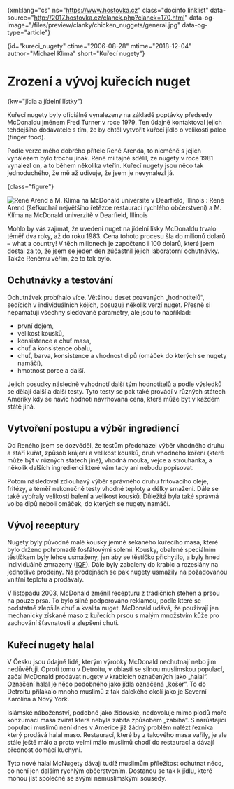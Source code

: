 
{xml:lang="cs" ns="https://www.hostovka.cz" class="docinfo linklist" data-source="http://2017.hostovka.cz/clanek.php?clanek=170.html" data-og-image="/files/preview/clanky/chicken_nuggets/general.jpg" data-og-type="article"}

{id="kureci\_nugety" ctime="2006-08-28" mtime="2018-12-04" author="Michael Klíma" short="Kuřecí nugety"}

# Zrození a vývoj kuřecích nuget

{kw="jídla a jídelní lístky"}

Kuřecí nugety byly oficiálně vynalezeny na základě poptávky předsedy McDonaldu jménem Fred Turner v roce 1979. Ten údajně kontaktoval jejich tehdejšího dodavatele s tím, že by chtěl vytvořit kuřecí jídlo o velikosti palce (finger food).

Podle verze mého dobrého přítele René Arenda, to nicméně s jejich vynálezem bylo trochu jinak. René mi tajně sdělil, že nugety v roce 1981 vynalezl on, a to během několika vteřin. Kuřecí nugety jsou něco tak jednoduchého, že mě až udivuje, že jsem je nevynalezl já.

{class="figure"}

![René Arend a M. Klima na McDonald universite v Dearfield, Illinois][1] 
:   René Arend (šéfkuchař největšího řetězce restaurací rychlého občerstvení) a M. Klíma na McDonald univerzitě v Dearfield, Illinois

Mohlo by vás zajímat, že uvedení nuget na jídelní lísky McDonaldu trvalo téměř dva roky, až do roku 1983. Cena tohoto procesu šla do milionů dolarů – what a country! V těch milionech je započteno i 100 dolarů, které jsem dostal za to, že jsem se jeden den zúčastnil jejich laboratorní ochutnávky. Takže Renému věřím, že to tak bylo.

## Ochutnávky a testování

Ochutnávek probíhalo více. Většinou deset pozvaných „hodnotitelů“, sedících v individuálních kójích, posuzují několik verzí nuget. Přesně si nepamatuji všechny sledované parametry, ale jsou to například:

  * první dojem,
  * velikost kousků,
  * konsistence a chuť masa,
  * chuť a konsistence obalu,
  * chuť, barva, konsistence a vhodnost dipů (omáček do kterých se nugety namáčí),
  * hmotnost porce a další.

Jejich posudky následně vyhodnotí další tým hodnotitelů a podle výsledků se dělají další a další testy. Tyto testy se pak také provádí v různých státech Ameriky kdy se navíc hodnotí navrhovaná cena, která může být v každém státě jiná.

## Vytvoření postupu a výběr ingrediencí

Od Reného jsem se dozvěděl, že testům předcházel výběr vhodného druhu a stáří kuřat, způsob krájení a velikost kousků, druh vhodného koření (které může být v různých státech jiné), vhodná mouka, vejce a strouhanka, a několik dalších ingredienci které vám tady ani nebudu popisovat.

Potom následoval zdlouhavý výběr správného druhu fritovacího oleje, fritézy, a téměř nekonečné testy vhodné teploty a délky smažení. Dále se také vybíraly velikosti balení a velikost kousků. Důležitá byla také správná volba dipů neboli omáček, do kterých se nugety namáčí.

## Vývoj receptury

Nugety byly původně malé kousky jemně sekaného kuřecího masa, které bylo drženo pohromadě fosfátovými solemi. Kousky, obalené speciálním těstíčkem byly lehce usmaženy, jen aby se těstíčko přichytilo, a byly hned individuálně zmrazeny ([IQF][3]). Dále byly zabaleny do krabic a rozeslány na jednotlivé prodejny. Na prodejnách se pak nugety usmažily na požadovanou vnitřní teplotu a prodávaly.

V listopadu 2003, McDonald změnil recepturu z tradičních stehen a prsou na pouze prsa. To bylo silně podporováno reklamou, podle které se podstatně zlepšila chuť a kvalita nuget. McDonald udává, že používají jen mechanicky získané maso z kuřecích prsou s malým množstvím kůže pro zachování šťavnatosti a zlepšení chuti.

## Kuřecí nugety halal

V Česku jsou údajně lidé, kterým výrobky McDonald nechutnají nebo jim nedůvěřuji. Oproti tomu v Detroitu, v oblasti se silnou muslimskou populací, začal McDonald prodávat nugety v krabicích označených jako „halal“. Označení halal je něco podobného jako jídla označená „košer“. To do Detroitu přilákalo mnoho muslimů z tak dalekého okolí jako je Severní Karolína a Nový York.

Islámské náboženství, podobně jako židovské, nedovoluje mimo plodů moře konzumaci masa zvířat která nebyla zabita způsobem „zabiha“. S narůstající populaci muslimů není dnes v Americe již žádný problém nalézt řezníka který prodává halal maso. Restaurací, které by z takového masa vařily, je ale stále ještě málo a proto velmi málo muslimů chodí do restaurací a dávají přednost domácí kuchyni.

Tyto nové halal McNugety dávají tudíž muslimům příležitost ochutnat něco, co není jen dalším rychlým občerstvením. Dostanou se tak k jídlu, které mohou jíst společně se svými nemuslimskými sousedy.

 [1]: http://2017.hostovka.cz/soubor/28-8-06-1.JPG
 [2]: http://2017.hostovka.cz/soubor/28-8-06-2.JPG
 [3]: https://en.wikipedia.org/wiki/Individual_Quick_Freezing
